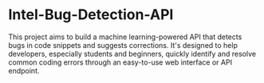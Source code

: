 # Intel-Bug-Detection-API

This project aims to build a machine learning-powered API that detects bugs in code snippets and suggests corrections. It's designed to help developers, especially students and beginners, quickly identify and resolve common coding errors through an easy-to-use web interface or API endpoint.
